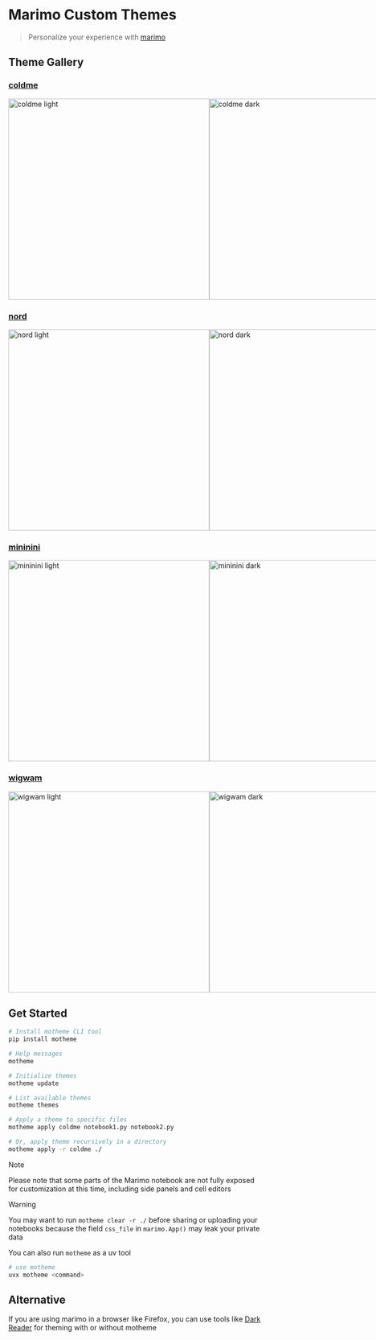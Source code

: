 # Marimo Custom Themes

> Personalize your experience with [marimo](https://github.com/marimo-team/marimo)

## Theme Gallery

### <a href="themes/coldme/">coldme</a>

<div style="display: flex; justify-content: space-around; margin-bottom: 20px;">
    <img src="themes/coldme/coldme_light.png" alt="coldme light" width="400" "/>
    <img src="themes/coldme/coldme_dark.png" alt="coldme dark" width="400"/>
</div>

### <a href="themes/nord/">nord</a>

<div style="display: flex; justify-content: space-around; margin-bottom: 20px;">
    <img src="themes/nord/nord_light.png" alt="nord light" width="400" "/>
    <img src="themes/nord/nord_dark.png" alt="nord dark" width="400"/>
</div>

### <a href="themes/mininini/">mininini</a>

<div style="display: flex; justify-content: space-around; margin-bottom: 20px;">
    <img src="themes/mininini/mininini_light.png" alt="mininini light" width="400" "/>
    <img src="themes/mininini/mininini_dark.png" alt="mininini dark" width="400"/>
</div>

### <a href="themes/wigwam/">wigwam</a>

<div style="display: flex; justify-content: space-around; margin-bottom: 20px;">
    <img src="themes/wigwam/wigwam_light.png" alt="wigwam light" width="400" "/>
    <img src="themes/wigwam/wigwam_dark.png" alt="wigwam dark" width="400"/>
</div>

## Get Started

```bash
# Install motheme CLI tool
pip install motheme

# Help messages
motheme

# Initialize themes
motheme update

# List available themes
motheme themes

# Apply a theme to specific files
motheme apply coldme notebook1.py notebook2.py

# Or, apply theme recursively in a directory
motheme apply -r coldme ./
```

> [!NOTE]
>
> Please note that some parts of the Marimo notebook are not fully exposed for
> customization at this time, including side panels and cell editors

> [!WARNING]
>
> You may want to run `motheme clear -r ./` before sharing or uploading your notebooks
> because the field `css_file` in `marimo.App()` may leak your private data

You can also run `motheme` as a uv tool

```bash
# use motheme
uvx motheme <command>
```

## Alternative

If you are using marimo in a browser like Firefox, you can use tools like
[Dark Reader](https://addons.mozilla.org/en-US/firefox/addon/darkreader/) for theming
with or without motheme
